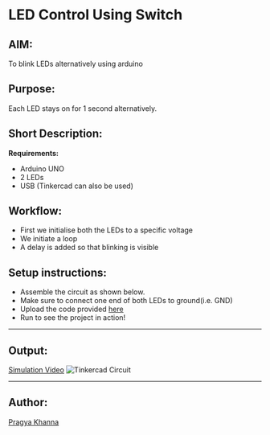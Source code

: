 # LED Control Using Switch

## AIM:

To blink LEDs alternatively using arduino

## Purpose:

Each LED stays on for 1 second alternatively.

## Short Description:

**Requirements:**

- Arduino UNO
- 2 LEDs
- USB
  (Tinkercad can also be used)

## Workflow:

- First we initialise both the LEDs to a specific voltage
- We initiate a loop
- A delay is added so that blinking is visible

## Setup instructions:

- Assemble the circuit as shown below.
- Make sure to connect one end of both LEDs to ground(i.e. GND)
- Upload the code provided [here](https://github.com/pragyakhanna11/IoT-Spot/blob/main/Arduino/Alternate%20LED%20Blinking/alternate_led_blinking.ino)
- Run to see the project in action!

---

## Output:

[Simulation Video](https://github.com/pragyakhanna11/IoT-Spot/blob/main/Arduino/Alternate%20LED%20Blinking/Images/simulation.webm)
![Tinkercad Circuit](https://github.com/pragyakhanna11/IoT-Spot/blob/main/Arduino/Alternate%20LED%20Blinking/Images/alternate_led_blinking.png)

---

## Author:

[Pragya Khanna](https://github.com/pragyakhanna11)
